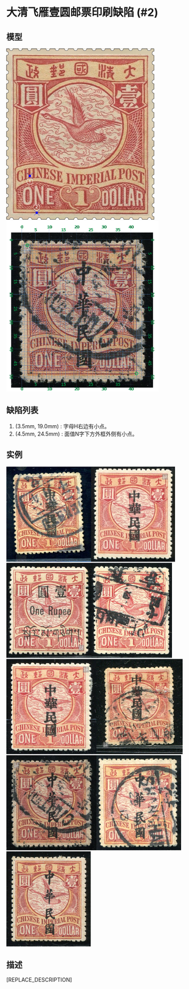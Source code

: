 # 大清飞雁壹圆邮票印刷缺陷 (#2)

## 模型
<img src="model.png" height=450/> <img src="sampling.png" height=450/>

## 缺陷列表
1. (3.5mm, 19.0mm) :  字母H右边有小点。
1. (4.5mm, 24.5mm) :  面值N字下方外框外侧有小点。


## 实例
<img src="2010-08-12_00035503313A.jpg" height=250/><img src="2011-08-19_00047513019A.jpg" height=250/><img src="2011-12-16_00052607036A.jpg" height=250/><img src="2012-11-06_00073095015A.jpg" height=250/><img src="2013-11-04_00126880012A.jpg" height=250/><img src="2014-03-01_00136542012A.jpg" height=250/><img src="2014-10-05_00156761010A.jpg" height=250/><img src="2015-05-27_00178500001A.jpg" height=250/><img src="2015-06-19_00180096004A.jpg" height=250/>


## 描述
[REPLACE_DESCRIPTION]
